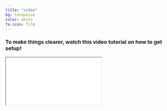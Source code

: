 ```yaml
---
title: "video"
bg: turquoise
color: white
fa-icon: film
---
```


### To make things clearer, watch this video tutorial on how to get setup!

<div class="icontain"><iframe src="//www.youtube.com/embed/FyCajGOcmY8" allowfullscreen></iframe></div>
